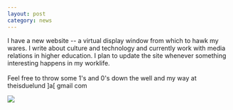 ```yaml
---
layout: post
category: news
---
```

I have a new website -- a virtual display window from which to hawk my wares. I write about culture and technology and currently work with media relations in higher education. I plan to update the site whenever something interesting happens in my worklife.<br><br>Feel free to throw some 1's and 0's down the well and my way at theisduelund ]a[ gmail com

<img src="https://i.gifer.com/JpAd.gif">
